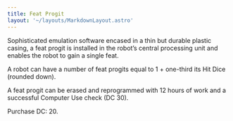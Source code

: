 ```yaml
---
title: Feat Progit
layout: '~/layouts/MarkdownLayout.astro'
---
```

Sophisticated emulation software encased in a thin but durable plastic casing,
a feat progit is installed in the robot’s central processing unit and enables
the robot to gain a single feat.

A robot can have a number of feat progits equal to 1 + one-third its Hit Dice
(rounded down).

A feat progit can be erased and reprogrammed with 12 hours of work and a
successful Computer Use check (DC 30).

Purchase DC: 20.

